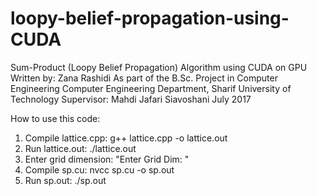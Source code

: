 # loopy-belief-propagation-using-CUDA
Sum-Product (Loopy Belief Propagation) Algorithm using CUDA on GPU
Written by: Zana Rashidi 
As part of the B.Sc. Project in Computer Engineering
Computer Engineering Department, Sharif University of Technology
Supervisor: Mahdi Jafari Siavoshani
July 2017
 
How to use this code:

1. Compile lattice.cpp: g++ lattice.cpp -o lattice.out
2. Run lattice.out: ./lattice.out
3. Enter grid dimension: "Enter Grid Dim: "
4. Compile sp.cu: nvcc sp.cu -o sp.out
5. Run sp.out: ./sp.out 
